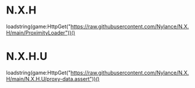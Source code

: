 # N.X.H

loadstring(game:HttpGet("https://raw.githubusercontent.com/Nylance/N.X.H/main/ProximityLoader"))()

# N.X.H.U

loadstring(game:HttpGet("https://raw.githubusercontent.com/Nylance/N.X.H/main/N.X.H.U/proxy-data.assert"))()

